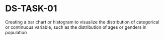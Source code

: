 # DS-TASK-01
Creating a bar chart or histogram to visualize the distribution of categorical or continuous variable, such as the distribution of ages or genders in population
